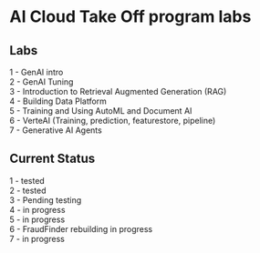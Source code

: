 # AI Cloud Take Off program labs

## Labs 
1 - GenAI intro  
2 - GenAI Tuning  
3 - Introduction to Retrieval Augmented Generation (RAG)  
4 - Building Data Platform  
5 - Training and Using AutoML and Document AI  
6 - VerteAI (Training, prediction, featurestore, pipeline)  
7 - Generative AI Agents  


## Current Status  
1 - tested  
2 - tested  
3 - Pending testing  
4 - in progress  
5 - in progress  
6 - FraudFinder rebuilding in progress  
7 - in progress  

